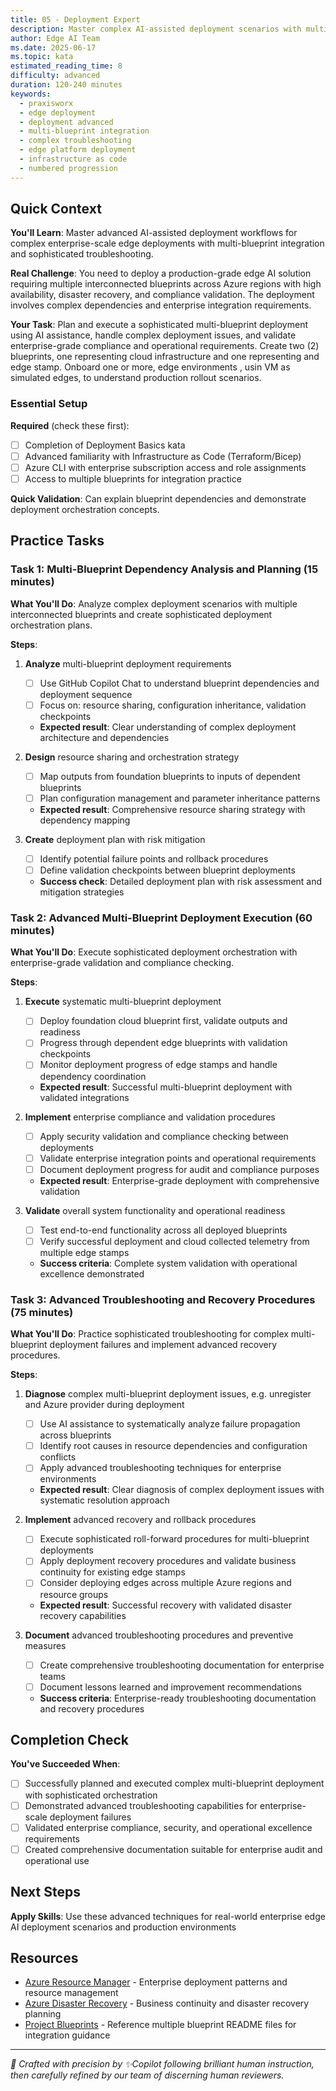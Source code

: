 ```yaml
---
title: 05 - Deployment Expert
description: Master complex AI-assisted deployment scenarios with multi-blueprint integration, advanced troubleshooting, and sophisticated edge platform deployment patterns
author: Edge AI Team
ms.date: 2025-06-17
ms.topic: kata
estimated_reading_time: 8
difficulty: advanced
duration: 120-240 minutes
keywords:
  - praxisworx
  - edge deployment
  - deployment advanced
  - multi-blueprint integration
  - complex troubleshooting
  - edge platform deployment
  - infrastructure as code
  - numbered progression
---
```


## Quick Context

**You'll Learn**: Master advanced AI-assisted deployment workflows for complex enterprise-scale edge deployments with multi-blueprint integration and sophisticated troubleshooting.

**Real Challenge**: You need to deploy a production-grade edge AI solution requiring multiple interconnected blueprints across Azure regions with high availability, disaster recovery, and compliance validation. The deployment involves complex dependencies and enterprise integration requirements.

**Your Task**: Plan and execute a sophisticated multi-blueprint deployment using AI assistance, handle complex deployment issues, and validate enterprise-grade compliance and operational requirements. Create two (2) blueprints, one representing cloud infrastructure and one representing and edge stamp. Onboard one or more, edge environments , usin VM as simulated edges, to understand production rollout scenarios.

### Essential Setup

**Required** (check these first):

- [ ] Completion of Deployment Basics kata
- [ ] Advanced familiarity with Infrastructure as Code (Terraform/Bicep)
- [ ] Azure CLI with enterprise subscription access and role assignments
- [ ] Access to multiple blueprints for integration practice

**Quick Validation**: Can explain blueprint dependencies and demonstrate deployment orchestration concepts.

## Practice Tasks

### Task 1: Multi-Blueprint Dependency Analysis and Planning (15 minutes)

**What You'll Do**: Analyze complex deployment scenarios with multiple interconnected blueprints and create sophisticated deployment orchestration plans.

**Steps**:

1. **Analyze** multi-blueprint deployment requirements
   - [ ] Use GitHub Copilot Chat to understand blueprint dependencies and deployment sequence
   - [ ] Focus on: resource sharing, configuration inheritance, validation checkpoints
   - **Expected result**: Clear understanding of complex deployment architecture and dependencies

2. **Design** resource sharing and orchestration strategy
   - [ ] Map outputs from foundation blueprints to inputs of dependent blueprints
   - [ ] Plan configuration management and parameter inheritance patterns
   - **Expected result**: Comprehensive resource sharing strategy with dependency mapping

3. **Create** deployment plan with risk mitigation
   - [ ] Identify potential failure points and rollback procedures
   - [ ] Define validation checkpoints between blueprint deployments
   - **Success check**: Detailed deployment plan with risk assessment and mitigation strategies

### Task 2: Advanced Multi-Blueprint Deployment Execution (60 minutes)

**What You'll Do**: Execute sophisticated deployment orchestration with enterprise-grade validation and compliance checking.

**Steps**:

1. **Execute** systematic multi-blueprint deployment
   - [ ] Deploy foundation cloud blueprint first, validate outputs and readiness
   - [ ] Progress through dependent edge blueprints with validation checkpoints
   - [ ] Monitor deployment progress of edge stamps and handle dependency coordination
   - **Expected result**: Successful multi-blueprint deployment with validated integrations

2. **Implement** enterprise compliance and validation procedures
   - [ ] Apply security validation and compliance checking between deployments
   - [ ] Validate enterprise integration points and operational requirements
   - [ ] Document deployment progress for audit and compliance purposes
   - **Expected result**: Enterprise-grade deployment with comprehensive validation

3. **Validate** overall system functionality and operational readiness
   - [ ] Test end-to-end functionality across all deployed blueprints
   - [ ] Verify successful deployment and cloud collected telemetry from multiple edge stamps
   - **Success criteria**: Complete system validation with operational excellence demonstrated

### Task 3: Advanced Troubleshooting and Recovery Procedures (75 minutes)

**What You'll Do**: Practice sophisticated troubleshooting for complex multi-blueprint deployment failures and implement advanced recovery procedures.

**Steps**:

1. **Diagnose** complex multi-blueprint deployment issues, e.g. unregister and Azure provider during deployment
   - [ ] Use AI assistance to systematically analyze failure propagation across blueprints
   - [ ] Identify root causes in resource dependencies and configuration conflicts
   - [ ] Apply advanced troubleshooting techniques for enterprise environments
   - **Expected result**: Clear diagnosis of complex deployment issues with systematic resolution approach

2. **Implement** advanced recovery and rollback procedures
   - [ ] Execute sophisticated roll-forward procedures for multi-blueprint deployments
   - [ ] Apply deployment recovery procedures and validate business continuity for existing edge stamps
   - [ ] Consider deploying edges across multiple Azure regions and resource groups
   - **Expected result**: Successful recovery with validated disaster recovery capabilities

3. **Document** advanced troubleshooting procedures and preventive measures
   - [ ] Create comprehensive troubleshooting documentation for enterprise teams
   - [ ] Document lessons learned and improvement recommendations
   - **Success criteria**: Enterprise-ready troubleshooting documentation and recovery procedures

## Completion Check

**You've Succeeded When**:

- [ ] Successfully planned and executed complex multi-blueprint deployment with sophisticated orchestration
- [ ] Demonstrated advanced troubleshooting capabilities for enterprise-scale deployment failures
- [ ] Validated enterprise compliance, security, and operational excellence requirements
- [ ] Created comprehensive documentation suitable for enterprise audit and operational use

## Next Steps

**Apply Skills**: Use these advanced techniques for real-world enterprise edge AI deployment scenarios and production environments

## Resources

- [Azure Resource Manager][azure-resource-manager] - Enterprise deployment patterns and resource management
- [Azure Disaster Recovery][azure-disaster-recovery] - Business continuity and disaster recovery planning
- [Project Blueprints][project-blueprints] - Reference multiple blueprint README files for integration guidance

---

<!-- Reference Links -->
[project-blueprints]: /blueprints/README
[azure-resource-manager]: https://learn.microsoft.com/en-us/azure/azure-resource-manager/
[azure-disaster-recovery]: https://learn.microsoft.com/en-us/azure/site-recovery/site-recovery-overview

<!-- markdownlint-disable MD036 -->
*🤖 Crafted with precision by ✨Copilot following brilliant human instruction,
then carefully refined by our team of discerning human reviewers.*
<!-- markdownlint-enable MD036 -->
